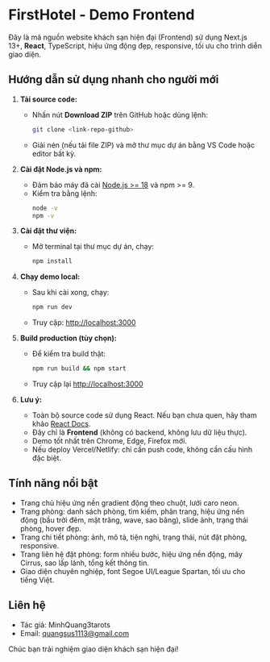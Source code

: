 # FirstHotel - Demo Frontend

Đây là mã nguồn website khách sạn hiện đại (Frontend) sử dụng Next.js 13+, **React**, TypeScript, hiệu ứng động đẹp, responsive, tối ưu cho trình diễn giao diện.

## Hướng dẫn sử dụng nhanh cho người mới

1. **Tải source code:**
   - Nhấn nút **Download ZIP** trên GitHub hoặc dùng lệnh:
     ```bash
     git clone <link-repo-github>
     ```
   - Giải nén (nếu tải file ZIP) và mở thư mục dự án bằng VS Code hoặc editor bất kỳ.

2. **Cài đặt Node.js và npm:**
   - Đảm bảo máy đã cài [Node.js >= 18](https://nodejs.org/) và npm >= 9.
   - Kiểm tra bằng lệnh:
     ```bash
     node -v
     npm -v
     ```

3. **Cài đặt thư viện:**
   - Mở terminal tại thư mục dự án, chạy:
     ```bash
     npm install
     ```

4. **Chạy demo local:**
   - Sau khi cài xong, chạy:
     ```bash
     npm run dev
     ```
   - Truy cập: [http://localhost:3000](http://localhost:3000)

5. **Build production (tùy chọn):**
   - Để kiểm tra build thật:
     ```bash
     npm run build && npm start
     ```
   - Truy cập lại [http://localhost:3000](http://localhost:3000)

6. **Lưu ý:**
   - Toàn bộ source code sử dụng React. Nếu bạn chưa quen, hãy tham khảo [React Docs](https://react.dev/learn).
   - Đây chỉ là **Frontend** (không có backend, không lưu dữ liệu thực).
   - Demo tốt nhất trên Chrome, Edge, Firefox mới.
   - Nếu deploy Vercel/Netlify: chỉ cần push code, không cần cấu hình đặc biệt.

## Tính năng nổi bật
- Trang chủ hiệu ứng nền gradient động theo chuột, lưới caro neon.
- Trang phòng: danh sách phòng, tìm kiếm, phân trang, hiệu ứng nền động (bầu trời đêm, mặt trăng, wave, sao băng), slide ảnh, trạng thái phòng, hover đẹp.
- Trang chi tiết phòng: ảnh, mô tả, tiện nghi, trạng thái, nút đặt phòng, responsive.
- Trang liên hệ đặt phòng: form nhiều bước, hiệu ứng nền động, mây Cirrus, sao lấp lánh, tổng kết thông tin.
- Giao diện chuyên nghiệp, font Segoe UI/League Spartan, tối ưu cho tiếng Việt.

## Liên hệ
- Tác giả: MinhQuang3tarots
- Email: quangsus1113@gmail.com

Chúc bạn trải nghiệm giao diện khách sạn hiện đại!

